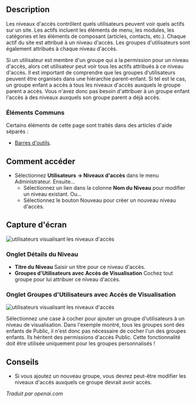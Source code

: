 <!-- Filename: Help4.x:Users:_Edit_Viewing_Access_Level  / Display title: Utilisateurs : Modifier le niveau d'accès à la visualisation  -->

## Description

Les niveaux d'accès contrôlent quels utilisateurs peuvent voir quels actifs sur un site. Les actifs incluent les éléments de menu, les modules, les catégories et les éléments de composant (articles, contacts, etc.). Chaque actif du site est attribué à un niveau d'accès. Les groupes d'utilisateurs sont également attribués à chaque niveau d'accès.

Si un utilisateur est membre d'un groupe qui a la permission pour un niveau d'accès, alors cet utilisateur peut voir tous les actifs attribués à ce niveau d'accès. Il est important de comprendre que les groupes d'utilisateurs peuvent être organisés dans une hiérarchie parent-enfant. Si tel est le cas, un groupe enfant a accès à tous les niveaux d'accès auxquels le groupe parent a accès. Vous n'avez donc pas besoin d'attribuer à un groupe enfant l'accès à des niveaux auxquels son groupe parent a déjà accès.

### Éléments Communs

Certains éléments de cette page sont traités dans des articles d'aide séparés :

* [Barres d'outils](jdocmanual?article=help/common-elements/toolbars).

## Comment accéder

- Sélectionnez **Utilisateurs → Niveaux d'accès** dans le menu Administrateur.
  Ensuite...
  - Sélectionnez un lien dans la colonne **Nom du Niveau** pour modifier un niveau existant. Ou...
  - Sélectionnez le bouton Nouveau pour créer un nouveau niveau d'accès.

## Capture d'écran

![utilisateurs visualisant les niveaux d'accès](../../../fr/images/users/users-edit-viewing-access-level-details-tab.png)

### Onglet Détails du Niveau

- **Titre du Niveau** Saisir un titre pour ce niveau d'accès.
- **Groupes d'Utilisateurs avec Accès de Visualisation** Cochez tout groupe pour lui attribuer ce niveau d'accès.

### Onglet Groupes d'Utilisateurs avec Accès de Visualisation

![utilisateurs visualisant les niveaux d'accès](../../../fr/images/users/users-edit-viewing-access-level-ugwva-tab.png)

Sélectionnez une case à cocher pour ajouter un groupe d'utilisateurs à un niveau de visualisation. Dans l'exemple montré, tous les groupes sont des enfants de Public, il n'est donc pas nécessaire de cocher l'un des groupes enfants. Ils héritent des permissions d'accès Public. Cette fonctionnalité doit être utilisée uniquement pour les groupes personnalisés !

## Conseils

- Si vous ajoutez un nouveau groupe, vous devrez peut-être modifier les niveaux d'accès auxquels ce groupe devrait avoir accès.

*Traduit par openai.com*

